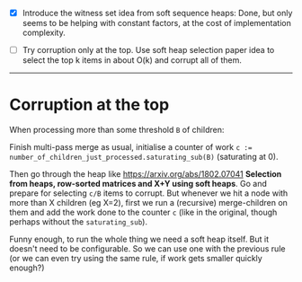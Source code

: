 - [X] Introduce the witness set idea from soft sequence heaps:
  Done, but only seems to be helping with constant factors, at the cost of implementation complexity.

- [ ] Try corruption only at the top.  Use soft heap selection paper idea to select the top k items in about O(k) and corrupt all of them.

***

# Corruption at the top

When processing more than some threshold `B` of children:

Finish multi-pass merge as usual, initialise a counter of work `c := number_of_children_just_processed.saturating_sub(B)` (saturating at 0).

Then go through the heap like https://arxiv.org/abs/1802.07041 **Selection from heaps, row-sorted matrices and X+Y using soft heaps**.  Go and prepare for selecting `c/B` items to corrupt.  But whenever we hit a node with more than X children (eg X=2), first we run a (recursive) merge-children on them and add the work done to the counter `c` (like in the original, though perhaps without the `saturating_sub`).

Funny enough, to run the whole thing we need a soft heap itself.  But it doesn't need to be configurable.  So we can use one with the previous rule (or we can even try using the same rule, if work gets smaller quickly enough?)
